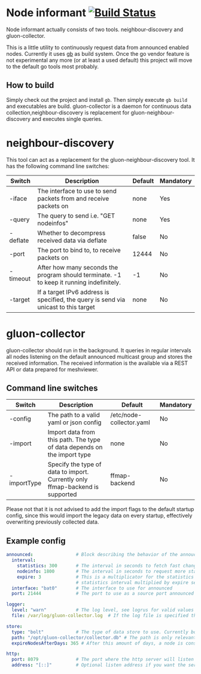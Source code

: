 # Node informant [![Build Status](https://travis-ci.org/dereulenspiegel/node-collector.svg?branch=master)](https://travis-ci.org/dereulenspiegel/node-collector)

Node informant actually consists of two tools. neighbour-discovery and gluon-collector.

This is a little utility to continuously request data from announced enabled
nodes. Currently it uses [gb](http://getgb.io/) as build system. Once the go
vendor feature is not experimental any more (or at least a used default) this
project will move to the default go tools most probably.

## How to build
Simply check out the project and install `gb`. Then simply execute `gb build`
and executables are build. gluon-collector is a daemon for continuous data
collection,neighbour-discovery is replacement for gluon-neighbour-discovery and
executes single queries.

# neighbour-discovery

This tool can act as a replacement for the gluon-neighbour-discovery tool. It has
the following command line switches:

Switch | Description | Default | Mandatory
------ | ----------- | ------- | ---------
-iface | The interface to use to send packets from and receive packets on | none | Yes
-query | The query to send i.e. "GET nodeinfos" | none | Yes
-deflate | Whether to decompress received data via deflate | false | No
-port | The port to bind to, to receive packets on | 12444 | No
-timeout | After how many seconds the program should terminate. -1 to keep it running indefinitely. | -1 | No
-target | If a target IPv6 address is specified, the query is send via unicast to this target | none | No

# gluon-collector

gluon-collector should run in the background. It queries in regular intervals all nodes
listening on the default announced multicast group and stores the received information.
The received information is the available via a REST API or data prepared for meshviewer.

## Command line switches

Switch | Description | Default | Mandatory
------ | ----------- | ------- | ---------
-config | The path to a valid yaml or json config | /etc/node-collector.yaml | No
-import | Import data from this path. The type of data depends on the import type | none | No
-importType | Specify the type of data to import. Currently only ffmap-backend is supported | ffmap-backend | No

Please not that it is not advised to add the import flags to the default startup config,
since this would import the legacy data on every startup, effectively overwriting previously
collected data.

## Example config

```yaml
announced:                # Block describing the behavior of the annoucned requester
  interval:
    statistics: 300       # The interval in seconds to fetch fast changing data like statistics and neighbours
    nodeinfo: 1800        # The interval in seconds to request more static data and discover new nodes
    expire: 3             # This is a multiplicator for the statistics interval. A node is considered offline if
                          # statistics interval multiplied by expire seconds have passed since the last response
  interface: "bat0"       # The interface to use for announced
  port: 21444             # The port to use as a source port announced requests and to listen for responses on

logger:     
  level: "warn"           # The log level, see logrus for valid values
  file: /var/log/gluon-collector.log  # If the log file is specified the log is written there. If not everything is send to stdout.

store:
  type: "bolt"            # The type of data store to use. Currently bolt (persistend) and memory (non persistend) are supported
  path: "/opt/gluon-collector/collector.db" # The path is only relevant for bolt store. Where to store the database?
  expireNodesAfterDays: 365 # After this amount of days, a node is considered gone and is deleted from the database

http:             
  port: 8079              # The port where the http server will listen on.
  address: "[::]"         # Optional listen address if you want the server to listen only on a specific interface
```
